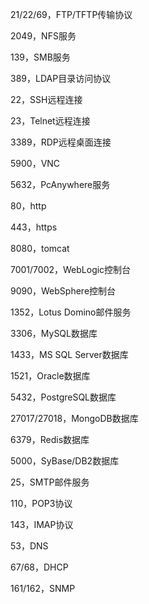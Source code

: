 21/22/69，FTP/TFTP传输协议

2049，NFS服务

139，SMB服务

389，LDAP目录访问协议

22，SSH远程连接

23，Telnet远程连接

3389，RDP远程桌面连接

5900，VNC

5632，PcAnywhere服务

80，http

443，https

8080，tomcat

7001/7002，WebLogic控制台

9090，WebSphere控制台

1352，Lotus Domino邮件服务

3306，MySQL数据库

1433，MS SQL Server数据库

1521，Oracle数据库

5432，PostgreSQL数据库

27017/27018，MongoDB数据库

6379，Redis数据库

5000，SyBase/DB2数据库

25，SMTP邮件服务

110，POP3协议

143，IMAP协议

53，DNS

67/68，DHCP

161/162，SNMP